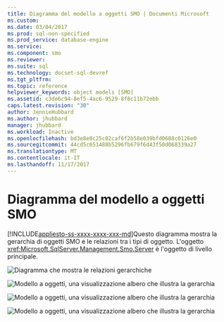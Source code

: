 ```yaml
---
title: Diagramma del modello a oggetti SMO | Documenti Microsoft
ms.custom: 
ms.date: 03/04/2017
ms.prod: sql-non-specified
ms.prod_service: database-engine
ms.service: 
ms.component: smo
ms.reviewer: 
ms.suite: sql
ms.technology: docset-sql-devref
ms.tgt_pltfrm: 
ms.topic: reference
helpviewer_keywords: object models [SMO]
ms.assetid: c3de6c94-8ef5-4ac6-9529-8f8c11b72ebb
caps.latest.revision: "30"
author: JennieHubbard
ms.author: jhubbard
manager: jhubbard
ms.workload: Inactive
ms.openlocfilehash: bd3e8e0c25c82caf6f2b58e039bfd0688c0126e0
ms.sourcegitcommit: 44cd5c651488b5296fb679f6d43f50d068339a27
ms.translationtype: MT
ms.contentlocale: it-IT
ms.lasthandoff: 11/17/2017
---
```

# <a name="smo-object-model-diagram"></a>Diagramma del modello a oggetti SMO
[!INCLUDE[appliesto-ss-xxxx-xxxx-xxx-md](../../includes/appliesto-ss-xxxx-xxxx-xxx-md.md)]Questo diagramma mostra la gerarchia di oggetti SMO e le relazioni tra i tipi di oggetto. L'oggetto <xref:Microsoft.SqlServer.Management.Smo.Server> è l'oggetto di livello principale.  
  
 ![Diagramma che mostra le relazioni gerarchiche](../../relational-databases/server-management-objects-smo/media/object-diagram.gif "diagramma che mostra le relazioni gerarchiche")  
  
 ![Modello a oggetti, una visualizzazione albero che illustra la gerarchia](../../relational-databases/server-management-objects-smo/media/object-diagram-02.gif "modello a oggetti, una visualizzazione albero che illustra la gerarchia")  
  
 ![Modello a oggetti, una visualizzazione albero che illustra la gerarchia](../../relational-databases/server-management-objects-smo/media/object-diagram-03.gif "modello a oggetti, una visualizzazione albero che illustra la gerarchia")  
  
 ![Modello a oggetti, una visualizzazione albero che illustra la gerarchia](../../relational-databases/server-management-objects-smo/media/object-diagram-04.gif "modello a oggetti, una visualizzazione albero che illustra la gerarchia")  
  
  
